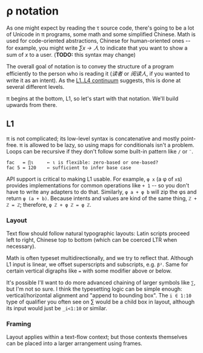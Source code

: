 # ρ notation
As one might expect by reading the τ source code, there's going to be a lot of Unicode in π programs, some math and some simplified Chinese. Math is used for code-oriented abstractions, Chinese for human-oriented ones -- for example, you might write _∑x → 人_ to indicate that you want to show a sum of _x_ to a user. (**TODO:** this syntax may change)

The overall goal of notation is to convey the structure of a program efficiently to the person who is reading it (_读者_ or _阅读人_, if you wanted to write it as an intent). As the [L1..L4 continuum](rho-scope.md) suggests, this is done at several different levels.

π begins at the bottom, L1, so let's start with that notation. We'll build upwards from there.


## L1
π is not complicated; its low-level syntax is concatenative and mostly point-free. π is allowed to be lazy, so using maps for conditionals isn't a problem. Loops can be recursive if they don't follow some built-in pattern like `/` or `¨`.

```
fac   = ∏ι     ← ι is flexible: zero-based or one-based?
fac 5 = 120    ← sufficient to infer base case
```

API support is critical to making L1 usable. For example, `φ x` (a φ of `x`s) provides implementations for common operations like `+ 1` -- so you don't have to write any adapters to do that. Similarly, `φ a + φ b` will zip the φs and return `φ (a + b)`. Because intents and values are kind of the same thing, `ℤ + ℤ = ℤ`; therefore, `φ ℤ + φ ℤ = φ ℤ`.


### Layout
Text flow should follow natural typographic layouts: Latin scripts proceed left to right, Chinese top to bottom (which can be coerced LTR when necessary).

Math is often typeset multidirectionally, and we try to reflect that. Although L1 input is linear, we offset superscripts and subscripts, e.g. `β²`. Same for certain vertical digraphs like `=` with some modifier above or below.

It's possible I'll want to do more advanced chaining of larger symbols like `∑`, but I'm not so sure. I think the typesetting logic can be simple enough: vertical/horizontal alignment and "append to bounding box". The `i ∈ 1:10` type of qualifier you often see on ∑ would be a child box in layout, although its input would just be `_i<1:10` or similar.


### Framing
Layout applies within a text-flow context; but those contexts themselves can be placed into a larger arrangement using frames.
